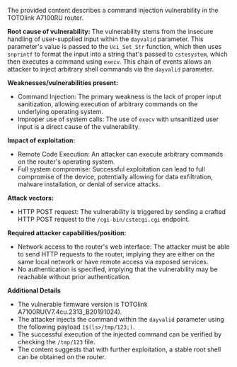 The provided content describes a command injection vulnerability in the TOTOlink A7100RU router.

**Root cause of vulnerability:**
The vulnerability stems from the insecure handling of user-supplied input within the `dayvalid` parameter. This parameter's value is passed to the `Uci_Set_Str` function, which then uses `snprintf` to format the input into a string that's passed to `cstesystem`, which then executes a command using `execv`. This chain of events allows an attacker to inject arbitrary shell commands via the `dayvalid` parameter.

**Weaknesses/vulnerabilities present:**
- Command Injection: The primary weakness is the lack of proper input sanitization, allowing execution of arbitrary commands on the underlying operating system.
- Improper use of system calls: The use of `execv` with unsanitized user input is a direct cause of the vulnerability.

**Impact of exploitation:**
- Remote Code Execution: An attacker can execute arbitrary commands on the router's operating system.
- Full system compromise: Successful exploitation can lead to full compromise of the device, potentially allowing for data exfiltration, malware installation, or denial of service attacks.

**Attack vectors:**
- HTTP POST request: The vulnerability is triggered by sending a crafted HTTP POST request to the `/cgi-bin/cstecgi.cgi` endpoint.

**Required attacker capabilities/position:**
- Network access to the router's web interface: The attacker must be able to send HTTP requests to the router, implying they are either on the same local network or have remote access via exposed services.
- No authentication is specified, implying that the vulnerability may be reachable without prior authentication.

**Additional Details**
- The vulnerable firmware version is TOTOlink A7100RU(V7.4cu.2313_B20191024).
- The attacker injects the command within the `dayvalid` parameter using the following payload `1$(ls>/tmp/123;)`.
- The successful execution of the injected command can be verified by checking the `/tmp/123` file.
- The content suggests that with further exploitation, a stable root shell can be obtained on the router.